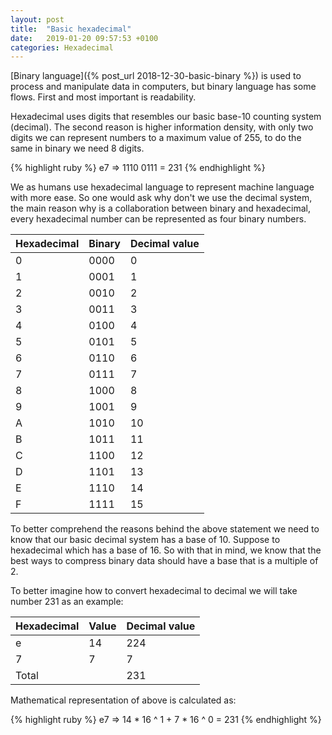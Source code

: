 ```yaml
---
layout: post
title:  "Basic hexadecimal"
date:   2019-01-20 09:57:53 +0100
categories: Hexadecimal
---
```

[Binary language]({% post_url 2018-12-30-basic-binary %}) is used to process and manipulate data in computers, but binary language has some flows. First and most important is readability. 

Hexadecimal uses digits that resembles our basic base-10 counting system (decimal). The second reason is higher information density, with only two digits we can represent numbers to a maximum value of 255, to do the same in binary we need 8 digits.

{% highlight ruby %}
e7 => 1110 0111 = 231
{% endhighlight %}

We as humans use hexadecimal language to represent machine language with more ease. So one would ask why don't we use the decimal system, the main reason why is a collaboration between binary and hexadecimal, every hexadecimal number can be represented as four binary numbers.

| Hexadecimal | Binary         | Decimal value |
|-------------|----------------|---------------|
| 0           | 0000           | 0             |
| 1           | 0001           | 1             |
| 2           | 0010           | 2             |
| 3           | 0011           | 3             |
| 4           | 0100           | 4             |
| 5           | 0101           | 5             |
| 6           | 0110           | 6             |
| 7           | 0111           | 7             |
| 8           | 1000           | 8             |
| 9           | 1001           | 9             |
| A           | 1010           | 10            |
| B           | 1011           | 11            |
| C           | 1100           | 12            |
| D           | 1101           | 13            |
| E           | 1110           | 14            |
| F           | 1111           | 15            |

To better comprehend the reasons behind the above statement we need to know that our basic decimal system has a base of 10. Suppose to hexadecimal which has a base of 16. So with that in mind, we know that the best ways to compress binary data should have a base that is a multiple of 2.

To better imagine how to convert hexadecimal to decimal we will take number 231 as an example:

| Hexadecimal | Value  | Decimal value    |
|-------------|--------|------------------|
| e           | 14     | 224              |
| 7           | 7      | 7                |
| Total       |        | 231              |
 
Mathematical representation of above is calculated as:

{% highlight ruby %}
e7 => 14 * 16 ^ 1 + 7 * 16 ^ 0 = 231
{% endhighlight %}

